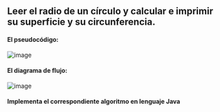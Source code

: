 ## Leer el radio de un círculo y calcular e imprimir su superficie y su circunferencia.
#### El pseudocódigo:

![image](https://user-images.githubusercontent.com/91023374/133942828-c1a1607a-deba-487f-8959-a84c85f11acb.png)

#### El diagrama de flujo:

![image](https://user-images.githubusercontent.com/91023374/133942837-6b0d1503-79a0-41e7-9f8e-98538f2b59e2.png)

#### Implementa el correspondiente algoritmo en lenguaje Java
